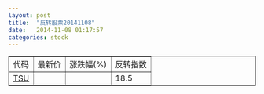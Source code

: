 ```yaml
---
layout: post
title:  "反转股票20141108"
date:   2014-11-08 01:17:57
categories: stock
---
```


<script type="text/javascript">
var stockList = []
stockList.push('gb_tsu');
</script>

<table border="1">
 <tr>
 <td>代码</td>
  <td>最新价</td>
  <td>涨跌幅(%)</td>
 <td>反转指数</td>
</tr>
  <tr id="tsu"><td><a href="http://stock.finance.sina.com.cn/usstock/quotes/TSU.html" target="_blank">TSU</a></td><td></td><td></td><td>18.5</td></tr>
</table>
